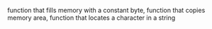 function that fills memory with a constant byte, function that copies memory area, function that locates a character in a string
